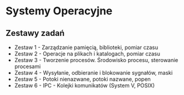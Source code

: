 # Systemy Operacyjne
## Zestawy zadań
- Zestaw 1 - Zarządzanie pamięcią, biblioteki, pomiar czasu
- Zestaw 2 - Operacje na plikach i katalogach, pomiar czasu
- Zestaw 3 - Tworzenie procesów. Środowisko procesu, sterowanie procesami
- Zestaw 4 - Wysyłanie, odbieranie i blokowanie sygnałów, maski
- Zestaw 5 - Potoki nienazwane, potoki nazwane, popen
- Zestaw 6 - IPC - Kolejki komunikatów (System V, POSIX)
